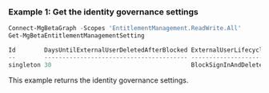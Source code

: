 ### Example 1: Get the identity governance settings

```powershell
Connect-MgBetaGraph -Scopes 'EntitlementManagement.ReadWrite.All'
Get-MgBetaEntitlementManagementSetting

Id        DaysUntilExternalUserDeletedAfterBlocked ExternalUserLifecycleAction
--        ---------------------------------------- ---------------------------
singleton 30                                       BlockSignInAndDelete
```

This example returns the identity governance settings.
